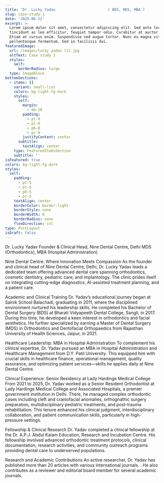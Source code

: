 ```yaml
---
title: 'Dr. Lucky Yadav                        ( BDS, MDS, MBA )      '
slug: case-study-1
date: '2025-06-22'
excerpt: >-
  Lorem ipsum dolor sit amet, consectetur adipiscing elit. Sed ante lorem,
  tincidunt ac leo efficitur, feugiat tempor odio. Curabitur at auctor sapien.
  Etiam at cursus enim. Suspendisse sed augue tortor. Nunc eu magna vitae lorem
  pellentesque fermentum. Sed in facilisis dui.
featuredImage:
  url: /images/lucky yadav (1).jpg
  altText: Case study 1
  styles:
    self:
      borderRadius: large
  type: ImageBlock
bottomSections:
  - items: []
    variant: small-list
    colors: bg-light-fg-dark
    styles:
      self:
        margin:
          - mb-20
        padding:
          - pt-0
          - pl-0
          - pb-0
          - pr-0
        justifyContent: center
      subtitle:
        textAlign: center
    type: FeaturedItemsSection
    subtitle: ''
isFeatured: true
colors: bg-light-fg-dark
styles:
  self:
    padding:
      - pt-5
      - pl-5
      - pb-5
      - pr-5
    textAlign: center
    borderColor: border-light
    borderStyle: none
    borderWidth: 0
    borderRadius: none
    flexDirection: col
type: PostLayout
isDraft: false
---
```

Dr. Lucky Yadav
Founder & Clinical Head, Nine Dental Centre, Delhi
MDS (Orthodontics), MBA (Hospital Administration)

Nine Dental Centre: Where Innovation Meets Compassion
As the founder and clinical head of Nine Dental Centre, Delhi, Dr. Lucky Yadav leads a dedicated team offering advanced dental care spanning orthodontics, cosmetic dentistry, pediatric care, and implantology. The clinic prides itself on integrating cutting-edge diagnostics, AI-assisted treatment planning, and a patient care.

Academic and Clinical Training
Dr. Yadav’s educational journey began at Sainik School Balachadi, graduating in 2011, where the disciplined environment nurtured his leadership skills.
He completed his Bachelor of Dental Surgery (BDS) at Bharati Vidyapeeth Dental College, Sangli, in 2017. During this time, he developed a keen interest in orthodontics and facial aesthetics. He further specialized by earning a Master of Dental Surgery (MDS) in Orthodontics and Dentofacial Orthopaedics from Rajasthan University of Health Sciences, Jaipur, in 2021. 

Healthcare Leadership: MBA in Hospital Administration
To complement his clinical expertise, Dr. Yadav pursued an MBA in Hospital Administration and Healthcare Management from D.Y. Patil University. This equipped him with crucial skills in healthcare finance, operational management, quality assurance, and optimizing patient services—skills he applies daily at Nine Dental Centre.

Clinical Experience: Senior Residency at Lady Hardinge Medical College
From 2021 to 2025, Dr. Yadav worked as a Senior Resident Orthodontist at Lady Hardinge Medical College and Associated Hospitals, a premier government institution in Delhi. There, he managed complex orthodontic cases including cleft and craniofacial anomalies, orthognathic surgery preparation, multidisciplinary pediatric treatments, and post-trauma rehabilitation. This tenure enhanced his clinical judgment, interdisciplinary collaboration, and patient communication skills, particularly in high-pressure settings.

Fellowship & Clinical Research
Dr. Yadav completed a clinical fellowship at the Dr. A.P.J. Abdul Kalam Education, Research and Incubation Centre. His fellowship involved advanced orthodontic treatment protocols, clinical documentation, research activities, and community outreach programs providing dental care to underserved populations.

Research and Academic Contributions
An active researcher, Dr. Yadav has published more than 20 articles with various international journals. . He also contributes as a reviewer and editorial board member for several academic journals.

